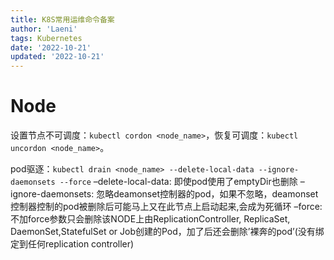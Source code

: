 ```yaml
---
title: K8S常用运维命令备案
author: 'Laeni'
tags: Kubernetes
date: '2022-10-21'
updated: '2022-10-21'
---
```


# Node

设置节点不可调度：`kubectl cordon <node_name>`，恢复可调度：`kubectl uncordon <node_name>`。

pod驱逐：`kubectl drain <node_name> --delete-local-data --ignore-daemonsets --force`
    –delete-local-data: 即使pod使用了emptyDir也删除
    –ignore-daemonsets: 忽略deamonset控制器的pod，如果不忽略，deamonset控制器控制的pod被删除后可能马上又在此节点上启动起来,会成为死循环
   –force: 不加force参数只会删除该NODE上由ReplicationController, ReplicaSet, DaemonSet,StatefulSet or Job创建的Pod，加了后还会删除’裸奔的pod’(没有绑定到任何replication controller)

